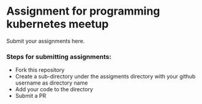 # Assignment for programming kubernetes meetup

Submit your assignments here.
### Steps for submitting assignments:
- Fork this repository
- Create a sub-directory under the assigments directory with your github username as directory name
- Add your code to the directory
- Submit a PR

